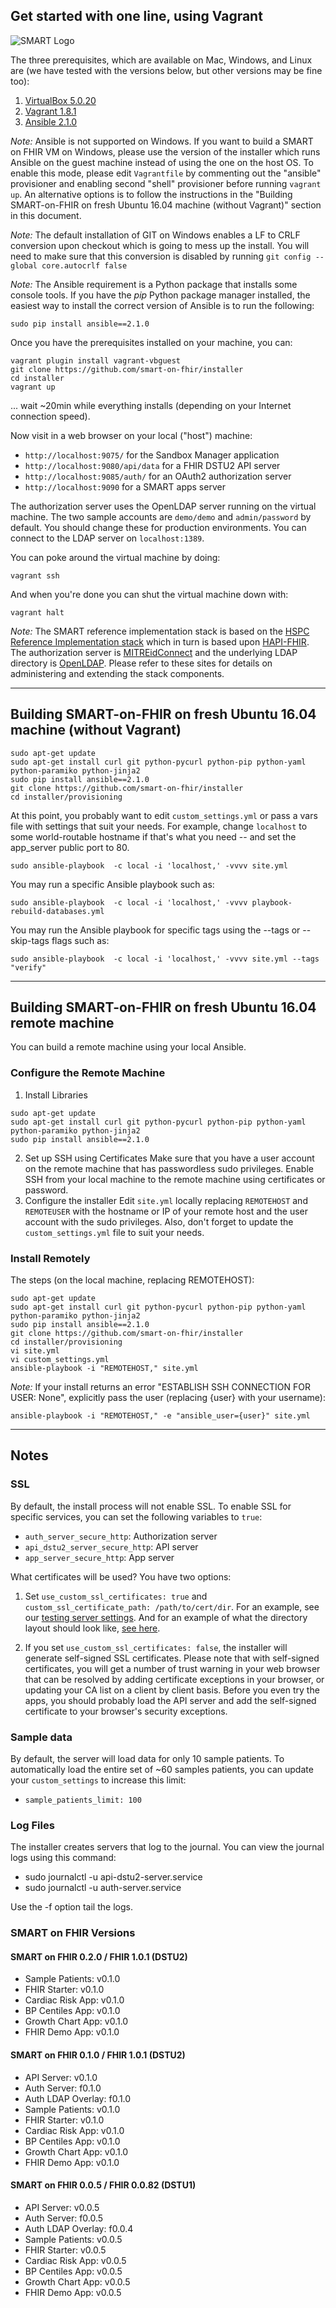 ## Get started with one line, using Vagrant
![SMART Logo](smart-logo.png)

The three prerequisites, which are available on Mac, Windows, and Linux
are (we have tested with the versions below, but other versions may be fine too):

1. [VirtualBox 5.0.20](https://www.virtualbox.org/wiki/Downloads)
2. [Vagrant 1.8.1](https://www.vagrantup.com/downloads.html)
3. [Ansible 2.1.0](http://docs.ansible.com/intro_installation.html)

*Note:* Ansible is not supported on Windows. If you want to build a SMART on FHIR VM on Windows,
please use the version of the installer which runs Ansible on the guest machine instead of using the one on the host OS. To enable this mode, please edit `Vagrantfile` by commenting out the "ansible" provisioner and enabling second "shell" provisioner before running `vagrant up`. An alternative options is to follow the
instructions in the "Building SMART-on-FHIR on fresh Ubuntu 16.04 machine (without
Vagrant)" section in this document.

*Note:* The default installation of GIT on Windows enables a LF to CRLF conversion
upon checkout which is going to mess up the install. You will need to make sure that this
conversion is disabled by running `git config --global core.autocrlf false`

*Note:* The Ansible requirement is a Python package that installs some console tools.
If you have the *pip* Python package manager installed, the easiest way to install the
correct version of Ansible is to run the following:

```
sudo pip install ansible==2.1.0
```

Once you have the prerequisites installed on your machine, you can:

```
vagrant plugin install vagrant-vbguest
git clone https://github.com/smart-on-fhir/installer
cd installer
vagrant up
```

... wait ~20min while everything installs (depending on your Internet connection speed).

Now visit in a web browser on your local ("host") machine:

 * `http://localhost:9075/`  for the Sandbox Manager application
 * `http://localhost:9080/api/data`  for a FHIR DSTU2 API server
 * `http://localhost:9085/auth/`  for an OAuth2 authorization server
 * `http://localhost:9090`  for a SMART apps server

The authorization server uses the OpenLDAP server running on the virtual machine.
The two sample accounts are `demo/demo` and `admin/password` by default. You should change
these for production environments. You can connect to the LDAP server on `localhost:1389`.

You can poke around the virtual machine by doing:

```
vagrant ssh
```

And when you're done you can shut the virtual machine down with:

```
vagrant halt
```

*Note:* The SMART reference implementation stack is based on the [HSPC Reference Implementation stack](https://healthservices.atlassian.net/wiki/display/HSPC/HSPC+Reference+Implementation) which in turn is based upon [HAPI-FHIR](http://hapifhir.io). The authorization server is [MITREidConnect](http://mitreid-connect.github.io) and the underlying LDAP directory is [OpenLDAP](http://www.openldap.org). Please refer to these sites for details on administering and extending the stack components.

---

## Building SMART-on-FHIR on fresh Ubuntu 16.04 machine (without Vagrant)

```
sudo apt-get update
sudo apt-get install curl git python-pycurl python-pip python-yaml python-paramiko python-jinja2
sudo pip install ansible==2.1.0
git clone https://github.com/smart-on-fhir/installer
cd installer/provisioning
```

At this point, you probably want to edit `custom_settings.yml` or pass a
vars file with settings that suit your needs.  For example, change `localhost`
to some world-routable hostname if that's what you need -- and set the
app_server public port to 80.

```
sudo ansible-playbook  -c local -i 'localhost,' -vvvv site.yml
```

You may run a specific Ansible playbook such as:
```
sudo ansible-playbook  -c local -i 'localhost,' -vvvv playbook-rebuild-databases.yml
```

You may run the Ansible playbook for specific tags using the --tags or --skip-tags flags such as:
```
sudo ansible-playbook  -c local -i 'localhost,' -vvvv site.yml --tags "verify"
```

---

## Building SMART-on-FHIR on fresh Ubuntu 16.04 remote machine

You can build a remote machine using your local Ansible. 

### Configure the Remote Machine
1. Install Libraries
```
sudo apt-get update
sudo apt-get install curl git python-pycurl python-pip python-yaml python-paramiko python-jinja2
sudo pip install ansible==2.1.0
```
2. Set up SSH using Certificates
Make sure that you have a user account on the remote machine that
has passwordless sudo privileges.  Enable SSH from your local machine to
 the remote machine using certificates or password.
3. Configure the installer
Edit `site.yml` locally replacing `REMOTEHOST` and `REMOTEUSER` 
with the hostname or IP of your remote host and the user account with the 
sudo privileges. Also, don't forget to update the `custom_settings.yml` 
file to suit your needs. 

### Install Remotely
The steps (on the local machine, replacing REMOTEHOST):
```
sudo apt-get update
sudo apt-get install curl git python-pycurl python-pip python-yaml python-paramiko python-jinja2
sudo pip install ansible==2.1.0
git clone https://github.com/smart-on-fhir/installer
cd installer/provisioning
vi site.yml
vi custom_settings.yml
ansible-playbook -i "REMOTEHOST," site.yml
```
*Note:*  If your install returns an error "ESTABLISH SSH CONNECTION FOR USER: None", 
explicitly pass the user (replacing {user} with your username):
```
ansible-playbook -i "REMOTEHOST," -e "ansible_user={user}" site.yml
```

---

## Notes

### SSL
By default, the install process will not enable SSL. To enable SSL for specific services, you can set the following variables to `true`:

* `auth_server_secure_http`: Authorization server
* `api_dstu2_server_secure_http`: API server
* `app_server_secure_http`: App server

What certificates will be used? You have two options:

1. Set `use_custom_ssl_certificates: true` and `custom_ssl_certificate_path: /path/to/cert/dir`. For an example, see our [testing server settings](provisioning/ci-server.yml#L5). And for an example of what the directory layout should look like, [see here](provisioning/examples/certificates).

2. If you set `use_custom_ssl_certificates: false`, the installer will generate self-signed SSL certificates.
Please note that with self-signed certificates, you will get a number of trust warning in your
web browser that can be resolved by adding certificate exceptions in your browser, or updating your CA list on
a client by client basis. Before you even try the apps, you should probably load the
API server and add the self-signed certificate to your browser's security exceptions.

### Sample data
By default, the server will load data for only 10 sample patients. To automatically load the entire set of ~60 samples patients, you can update your `custom_settings` to increase this limit:

* `sample_patients_limit: 100`

### Log Files
The installer creates servers that log to the journal.  You can view the journal logs using this command:

* sudo journalctl -u api-dstu2-server.service
* sudo journalctl -u auth-server.service

Use the -f option tail the logs. 

### SMART on FHIR Versions

#### SMART on FHIR 0.2.0 / FHIR 1.0.1 (DSTU2)

* Sample Patients: v0.1.0
* FHIR Starter: v0.1.0
* Cardiac Risk App: v0.1.0
* BP Centiles App: v0.1.0
* Growth Chart App: v0.1.0
* FHIR Demo App: v0.1.0

#### SMART on FHIR 0.1.0 / FHIR 1.0.1 (DSTU2)

* API Server: v0.1.0
* Auth Server: f0.1.0
* Auth LDAP Overlay: f0.1.0
* Sample Patients: v0.1.0
* FHIR Starter: v0.1.0
* Cardiac Risk App: v0.1.0
* BP Centiles App: v0.1.0
* Growth Chart App: v0.1.0
* FHIR Demo App: v0.1.0

#### SMART on FHIR 0.0.5 / FHIR 0.0.82 (DSTU1)

* API Server: v0.0.5
* Auth Server: f0.0.5
* Auth LDAP Overlay: f0.0.4
* Sample Patients: v0.0.5
* FHIR Starter: v0.0.5
* Cardiac Risk App: v0.0.5
* BP Centiles App: v0.0.5
* Growth Chart App: v0.0.5
* FHIR Demo App: v0.0.5
